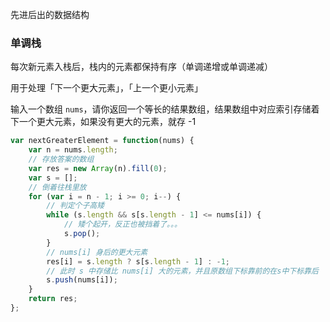 先进后出的数据结构

### 单调栈

每次新元素入栈后，栈内的元素都保持有序（单调递增或单调递减）

用于处理「下一个更大元素」，「上一个更小元素」

输入一个数组 `nums`，请你返回一个等长的结果数组，结果数组中对应索引存储着下一个更大元素，如果没有更大的元素，就存 -1

```js
var nextGreaterElement = function(nums) {
    var n = nums.length;
    // 存放答案的数组
    var res = new Array(n).fill(0);
    var s = [];
    // 倒着往栈里放
    for (var i = n - 1; i >= 0; i--) {
        // 判定个子高矮
        while (s.length && s[s.length - 1] <= nums[i]) {
            // 矮个起开，反正也被挡着了。。。
            s.pop();
        }
        // nums[i] 身后的更大元素
        res[i] = s.length ? s[s.length - 1] : -1;
        // 此时 s 中存储比 nums[i] 大的元素，并且原数组下标靠前的在s中下标靠后
        s.push(nums[i]);
    }
    return res;
};
```

